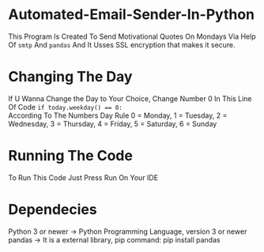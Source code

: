 # Automated-Email-Sender-In-Python
This Program Is Created To Send Motivational Quotes On Mondays Via Help Of `smtp` And `pandas` And It Usses SSL encryption that makes it secure. 

# Changing The Day 
If U Wanna Change the Day to Your Choice, Change Number 0 In This Line Of Code ```if today.weekday() == 0:```  
According To The Numbers Day Rule  0 = Monday, 1 = Tuesday, 2 = Wednesday, 3 = Thursday, 4 = Friday, 5 = Saturday, 6 = Sunday

# Running The Code
To Run This Code Just Press Run On Your IDE
 
# Dependecies
Python 3 or newer -> Python Programming Language, version 3 or newer
pandas -> It is a external library, pip command: pip install pandas
